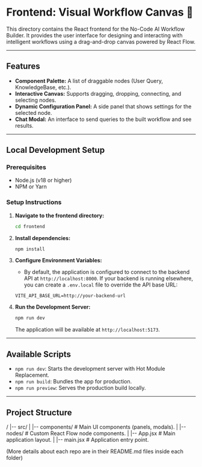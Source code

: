 # Frontend: Visual Workflow Canvas 🎨

This directory contains the React frontend for the No-Code AI Workflow Builder. It provides the user interface for designing and interacting with intelligent workflows using a drag-and-drop canvas powered by React Flow.

---

## Features

-   **Component Palette:** A list of draggable nodes (User Query, KnowledgeBase, etc.).
-   **Interactive Canvas:** Supports dragging, dropping, connecting, and selecting nodes.
-   **Dynamic Configuration Panel:** A side panel that shows settings for the selected node.
-   **Chat Modal:** An interface to send queries to the built workflow and see results.

---

## Local Development Setup

### Prerequisites

-   Node.js (v18 or higher)
-   NPM or Yarn

### Setup Instructions

1.  **Navigate to the frontend directory:**
    ```bash
    cd frontend
    ```

2.  **Install dependencies:**
    ```bash
    npm install
    ```

3.  **Configure Environment Variables:**
    -   By default, the application is configured to connect to the backend API at `http://localhost:8000`. If your backend is running elsewhere, you can create a `.env.local` file to override the API base URL:
    ```
    VITE_API_BASE_URL=http://your-backend-url
    ```

4.  **Run the Development Server:**
    ```bash
    npm run dev
    ```
    The application will be available at `http://localhost:5173`.

---

## Available Scripts

-   `npm run dev`: Starts the development server with Hot Module Replacement.
-   `npm run build`: Bundles the app for production.
-   `npm run preview`: Serves the production build locally.

---

## Project Structure

/
|-- src/
|   |-- components/     # Main UI components (panels, modals).
|   |-- nodes/          # Custom React Flow node components.
|   |-- App.jsx         # Main application layout.
|   |-- main.jsx        # Application entry point. 


(More details about each repo are in their README.md files inside each folder)